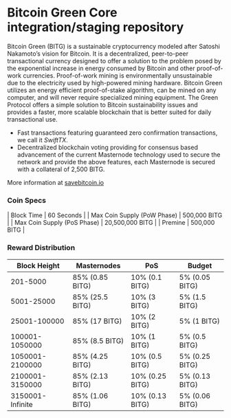 Bitcoin Green Core integration/staging repository
=================================================

Bitcoin Green (BITG) is a sustainable cryptocurrency modeled after Satoshi Nakamoto’s vision for Bitcoin. It is a decentralized, peer-to-peer transactional currency designed to offer a solution to the problem posed by the exponential increase in energy consumed by Bitcoin and other proof-of-work currencies. Proof-of-work mining is environmentally unsustainable due to the electricity used by high-powered mining hardware. Bitcoin Green utilizes an energy efficient proof-of-stake algorithm, can be mined on any computer, and will never require specialized mining equipment. The Green Protocol offers a simple solution to Bitcoin sustainability issues and provides a faster, more scalable blockchain that is better suited for daily transactional use.

- Fast transactions featuring guaranteed zero confirmation transactions, we call it _SwiftTX_.
- Decentralized blockchain voting providing for consensus based advancement of the current Masternode
  technology used to secure the network and provide the above features, each Masternode is secured
  with a collateral of 2,500 BITG.

More information at [savebitcoin.io](http://www.savebitcoin.io)

### Coin Specs
| Block Time                  | 60 Seconds      |
| Max Coin Supply (PoW Phase) | 500,000 BITG    |
| Max Coin Supply (PoS Phase) | 20,500,000 BITG |
| Premine                     | 500,000 BITG    |

### Reward Distribution

| **Block Height** | **Masternodes**  | **PoS**          | **Budget**      |
|------------------|------------------|------------------|-----------------|
| 201-5000         | 85% (0.85 BITG)  | 10% (0.1 BITG)   | 5% (0.05 BITG)  |
| 5001-25000       | 85% (25.5 BITG)  | 10% (3 BITG)     | 5% (1.5 BITG)   |
| 25001-100000     | 85% (17 BITG)    | 10% (2 BITG)     | 5% (1 BITG)     |
| 100001-1050000   | 85% (8.5 BITG)   | 10% (1 BITG)     | 5% (0.5 BITG)   |
| 1050001-2100000  | 85% (4.25 BITG)  | 10% (0.5 BITG)   | 5% (0.25 BITG)  |
| 2100001-3150000  | 85% (2.13 BITG)  | 10% (0.25 BITG)  | 5% (0.13 BITG)  |
| 3150001-Infinite | 85% (1.06 BITG)  | 10% (0.13 BITG)  | 5% (0.06 BITG)  |
